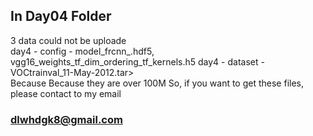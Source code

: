## In Day04 Folder

3 data could not be uploade</br>
day4 - config - model_frcnn_.hdf5, vgg16_weights_tf_dim_ordering_tf_kernels.h5
day4 - dataset - VOCtrainval_11-May-2012.tar></br>
Because Because they are over 100M
So, if you want to get these files, please contact to my email

### dlwhdgk8@gmail.com
